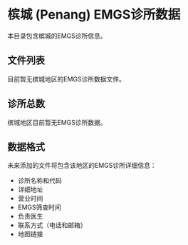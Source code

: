 # 槟城 (Penang) EMGS诊所数据

本目录包含槟城的EMGS诊所信息。

## 文件列表

目前暂无槟城地区的EMGS诊所数据文件。

## 诊所总数

槟城地区目前暂无EMGS诊所数据。

## 数据格式

未来添加的文件将包含该地区的EMGS诊所详细信息：
- 诊所名称和代码
- 详细地址
- 营业时间
- EMGS筛查时间
- 负责医生
- 联系方式（电话和邮箱）
- 地图链接
